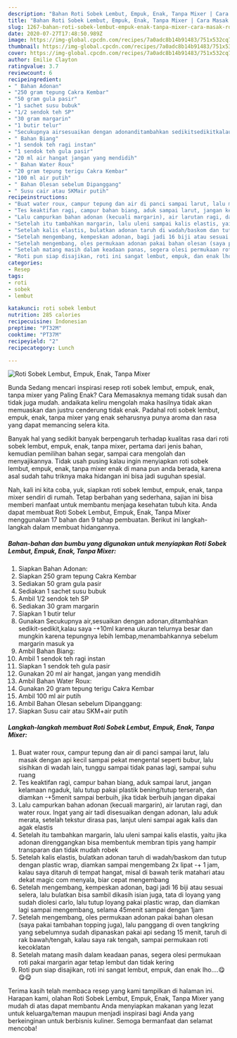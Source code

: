 ```yaml
---
description: "Bahan Roti Sobek Lembut, Empuk, Enak, Tanpa Mixer | Cara Masak Roti Sobek Lembut, Empuk, Enak, Tanpa Mixer Yang Menggugah Selera"
title: "Bahan Roti Sobek Lembut, Empuk, Enak, Tanpa Mixer | Cara Masak Roti Sobek Lembut, Empuk, Enak, Tanpa Mixer Yang Menggugah Selera"
slug: 1267-bahan-roti-sobek-lembut-empuk-enak-tanpa-mixer-cara-masak-roti-sobek-lembut-empuk-enak-tanpa-mixer-yang-menggugah-selera
date: 2020-07-27T17:48:50.989Z
image: https://img-global.cpcdn.com/recipes/7a0adc8b14b91483/751x532cq70/roti-sobek-lembut-empuk-enak-tanpa-mixer-foto-resep-utama.jpg
thumbnail: https://img-global.cpcdn.com/recipes/7a0adc8b14b91483/751x532cq70/roti-sobek-lembut-empuk-enak-tanpa-mixer-foto-resep-utama.jpg
cover: https://img-global.cpcdn.com/recipes/7a0adc8b14b91483/751x532cq70/roti-sobek-lembut-empuk-enak-tanpa-mixer-foto-resep-utama.jpg
author: Emilie Clayton
ratingvalue: 3.7
reviewcount: 6
recipeingredient:
- " Bahan Adonan"
- "250 gram tepung Cakra Kembar"
- "50 gram gula pasir"
- "1 sachet susu bubuk"
- "1/2 sendok teh SP"
- "30 gram margarin"
- "1 butir telur"
- "Secukupnya airsesuaikan dengan adonanditambahkan sedikitsedikitkalau saya 10ml karena ukuran telurnya besar dan mungkin karena tepungnya lebih lembapmenambahkannya sebelum margarin masuk ya"
- " Bahan Biang"
- "1 sendok teh ragi instan"
- "1 sendok teh gula pasir"
- "20 ml air hangat jangan yang mendidih"
- " Bahan Water Roux"
- "20 gram tepung terigu Cakra Kembar"
- "100 ml air putih"
- " Bahan Olesan sebelum Dipanggang"
- " Susu cair atau SKMair putih"
recipeinstructions:
- "Buat water roux, campur tepung dan air di panci sampai larut, lalu masak dengan api kecil sampai pekat mengental seperti bubur, lalu sisihkan di wadah lain, tunggu sampai tidak panas lagi, sampai suhu ruang"
- "Tes keaktifan ragi, campur bahan biang, aduk sampai larut, jangan kelamaan ngaduk, lalu tutup pakai plastik bening/tutup terserah, dan diamkan -+5menit sampai berbuih, jika tidak berbuih jangan dipakai"
- "Lalu campurkan bahan adonan (kecuali margarin), air larutan ragi, dan water roux. Ingat yang air tadi disesuaikan dengan adonan, lalu aduk merata, setelah tekstur dirasa pas, lanjut uleni sampai agak kalis dan agak elastis"
- "Setelah itu tambahkan margarin, lalu uleni sampai kalis elastis, yaitu jika adonan direnggangkan bisa membentuk membran tipis yang hampir transparan dan tidak mudah robek"
- "Setelah kalis elastis, bulatkan adonan taruh di wadah/baskom dan tutup dengan plastic wrap, diamkan sampai mengembang 2x lipat -+ 1 jam, kalau saya ditaruh di tempat hangat, misal di bawah terik matahari atau dekat magic com menyala, biar cepat mengembang"
- "Setelah mengembang, kempeskan adonan, bagi jadi 16 biji atau sesuai selera, lalu bulatkan bisa sambil dikasih isian juga, tata di loyang yang sudah diolesi carlo, lalu tutup loyang pakai plastic wrap, dan diamkan lagi sampai mengembang, selama 45menit sampai dengan 1jam"
- "Setelah mengembang, oles permukaan adonan pakai bahan olesan (saya pakai tambahan topping juga), lalu panggang di oven tangkring yang sebelumnya sudah dipanaskan pakai api sedang 15 menit, taruh di rak bawah/tengah, kalau saya rak tengah, sampai permukaan roti kecoklatan"
- "Setelah matang masih dalam keadaan panas, segera olesi permukaan roti pakai margarin agar tetap lembut dan tidak kering"
- "Roti pun siap disajikan, roti ini sangat lembut, empuk, dan enak lho....😋😋😋"
categories:
- Resep
tags:
- roti
- sobek
- lembut

katakunci: roti sobek lembut 
nutrition: 285 calories
recipecuisine: Indonesian
preptime: "PT32M"
cooktime: "PT37M"
recipeyield: "2"
recipecategory: Lunch

---
```



![Roti Sobek Lembut, Empuk, Enak, Tanpa Mixer](https://img-global.cpcdn.com/recipes/7a0adc8b14b91483/751x532cq70/roti-sobek-lembut-empuk-enak-tanpa-mixer-foto-resep-utama.jpg)

Bunda Sedang mencari inspirasi resep roti sobek lembut, empuk, enak, tanpa mixer yang Paling Enak? Cara Memasaknya memang tidak susah dan tidak juga mudah. andaikata keliru mengolah maka hasilnya tidak akan memuaskan dan justru cenderung tidak enak. Padahal roti sobek lembut, empuk, enak, tanpa mixer yang enak seharusnya punya aroma dan rasa yang dapat memancing selera kita.

Banyak hal yang sedikit banyak berpengaruh terhadap kualitas rasa dari roti sobek lembut, empuk, enak, tanpa mixer, pertama dari jenis bahan, kemudian pemilihan bahan segar, sampai cara mengolah dan menyajikannya. Tidak usah pusing kalau ingin menyiapkan roti sobek lembut, empuk, enak, tanpa mixer enak di mana pun anda berada, karena asal sudah tahu triknya maka hidangan ini bisa jadi suguhan spesial.




Nah, kali ini kita coba, yuk, siapkan roti sobek lembut, empuk, enak, tanpa mixer sendiri di rumah. Tetap berbahan yang sederhana, sajian ini bisa memberi manfaat untuk membantu menjaga kesehatan tubuh kita. Anda dapat membuat Roti Sobek Lembut, Empuk, Enak, Tanpa Mixer menggunakan 17 bahan dan 9 tahap pembuatan. Berikut ini langkah-langkah dalam membuat hidangannya.

<!--inarticleads1-->

##### Bahan-bahan dan bumbu yang digunakan untuk menyiapkan Roti Sobek Lembut, Empuk, Enak, Tanpa Mixer:

1. Siapkan  Bahan Adonan:
1. Siapkan 250 gram tepung Cakra Kembar
1. Sediakan 50 gram gula pasir
1. Sediakan 1 sachet susu bubuk
1. Ambil 1/2 sendok teh SP
1. Sediakan 30 gram margarin
1. Siapkan 1 butir telur
1. Gunakan Secukupnya air,sesuaikan dengan adonan,ditambahkan sedikit-sedikit,kalau saya -+10ml karena ukuran telurnya besar dan mungkin karena tepungnya lebih lembap,menambahkannya sebelum margarin masuk ya
1. Ambil  Bahan Biang:
1. Ambil 1 sendok teh ragi instan
1. Siapkan 1 sendok teh gula pasir
1. Gunakan 20 ml air hangat, jangan yang mendidih
1. Ambil  Bahan Water Roux:
1. Gunakan 20 gram tepung terigu Cakra Kembar
1. Ambil 100 ml air putih
1. Ambil  Bahan Olesan sebelum Dipanggang:
1. Siapkan  Susu cair atau SKM+air putih




<!--inarticleads2-->

##### Langkah-langkah membuat Roti Sobek Lembut, Empuk, Enak, Tanpa Mixer:

1. Buat water roux, campur tepung dan air di panci sampai larut, lalu masak dengan api kecil sampai pekat mengental seperti bubur, lalu sisihkan di wadah lain, tunggu sampai tidak panas lagi, sampai suhu ruang
1. Tes keaktifan ragi, campur bahan biang, aduk sampai larut, jangan kelamaan ngaduk, lalu tutup pakai plastik bening/tutup terserah, dan diamkan -+5menit sampai berbuih, jika tidak berbuih jangan dipakai
1. Lalu campurkan bahan adonan (kecuali margarin), air larutan ragi, dan water roux. Ingat yang air tadi disesuaikan dengan adonan, lalu aduk merata, setelah tekstur dirasa pas, lanjut uleni sampai agak kalis dan agak elastis
1. Setelah itu tambahkan margarin, lalu uleni sampai kalis elastis, yaitu jika adonan direnggangkan bisa membentuk membran tipis yang hampir transparan dan tidak mudah robek
1. Setelah kalis elastis, bulatkan adonan taruh di wadah/baskom dan tutup dengan plastic wrap, diamkan sampai mengembang 2x lipat -+ 1 jam, kalau saya ditaruh di tempat hangat, misal di bawah terik matahari atau dekat magic com menyala, biar cepat mengembang
1. Setelah mengembang, kempeskan adonan, bagi jadi 16 biji atau sesuai selera, lalu bulatkan bisa sambil dikasih isian juga, tata di loyang yang sudah diolesi carlo, lalu tutup loyang pakai plastic wrap, dan diamkan lagi sampai mengembang, selama 45menit sampai dengan 1jam
1. Setelah mengembang, oles permukaan adonan pakai bahan olesan (saya pakai tambahan topping juga), lalu panggang di oven tangkring yang sebelumnya sudah dipanaskan pakai api sedang 15 menit, taruh di rak bawah/tengah, kalau saya rak tengah, sampai permukaan roti kecoklatan
1. Setelah matang masih dalam keadaan panas, segera olesi permukaan roti pakai margarin agar tetap lembut dan tidak kering
1. Roti pun siap disajikan, roti ini sangat lembut, empuk, dan enak lho....😋😋😋




Terima kasih telah membaca resep yang kami tampilkan di halaman ini. Harapan kami, olahan Roti Sobek Lembut, Empuk, Enak, Tanpa Mixer yang mudah di atas dapat membantu Anda menyiapkan makanan yang lezat untuk keluarga/teman maupun menjadi inspirasi bagi Anda yang berkeinginan untuk berbisnis kuliner. Semoga bermanfaat dan selamat mencoba!
